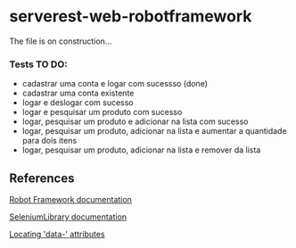 # serverest-web-robotframework

The file is on construction...

### Tests TO DO:
- cadastrar uma conta e logar com sucessso (done)
- cadastrar uma conta existente
- logar e deslogar com sucesso
- logar e pesquisar um produto com sucesso
- logar, pesquisar um produto e adicionar na lista com sucesso
- logar, pesquisar um produto, adicionar na lista e aumentar a quantidade para dois itens
- logar, pesquisar um produto, adicionar na lista e remover da lista

## References
[Robot Framework documentation](https://robotframework.org/)

[SeleniumLibrary documentation](https://github.com/robotframework/SeleniumLibrary/)

[Locating 'data-' attributes](https://github.com/robotframework/SeleniumLibrary/issues/1474)